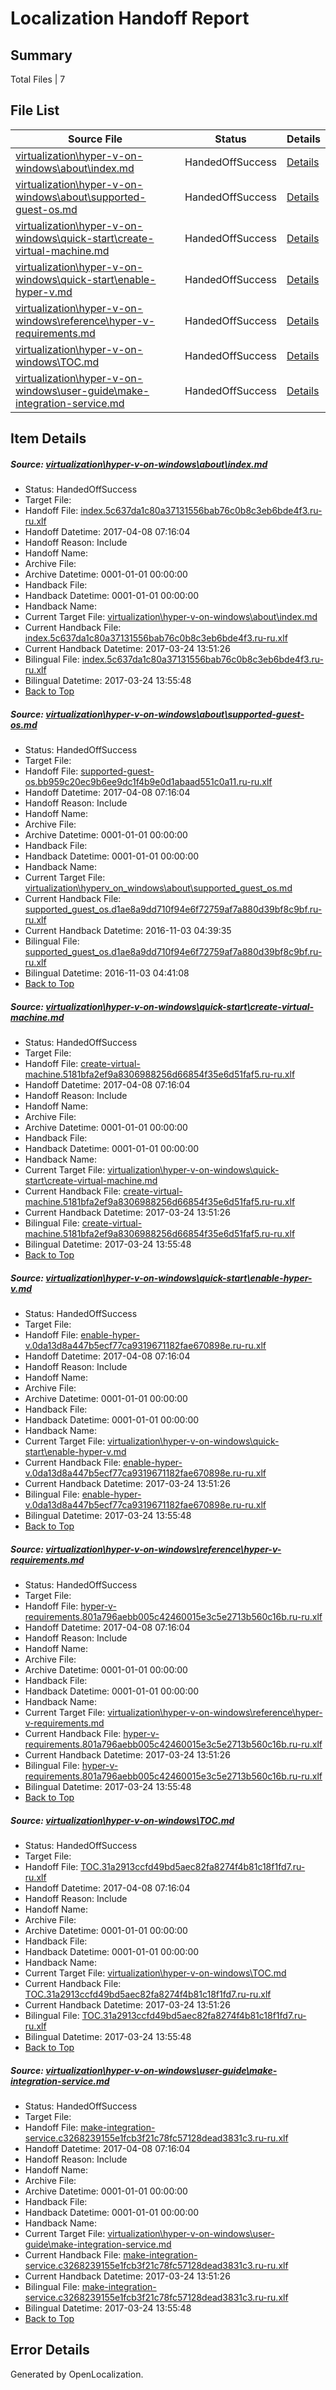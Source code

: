 # <a name='report-top'></a> Localization Handoff Report

## Summary
 Total Files | 7

## File List
 Source File | Status | Details 
 ----------- | ------ | ------- 
 [virtualization\hyper-v-on-windows\about\index.md](https://github.com/Microsoft/Virtualization-Documentation-Private/blob/d5f30aa1bdfb34dd9e1909d73b5bd9f4153d6b46/virtualization/hyper-v-on-windows/about/index.md) | HandedOffSuccess | [Details](#307cd592a9deda41fd2a892d49eadbc5ae436d84105)
 [virtualization\hyper-v-on-windows\about\supported-guest-os.md](https://github.com/Microsoft/Virtualization-Documentation-Private/blob/d5f30aa1bdfb34dd9e1909d73b5bd9f4153d6b46/virtualization/hyper-v-on-windows/about/supported-guest-os.md) | HandedOffSuccess | [Details](#7ef4d5aa084d199abfb39d1c44e4dd1305e07904109)
 [virtualization\hyper-v-on-windows\quick-start\create-virtual-machine.md](https://github.com/Microsoft/Virtualization-Documentation-Private/blob/d5f30aa1bdfb34dd9e1909d73b5bd9f4153d6b46/virtualization/hyper-v-on-windows/quick-start/create-virtual-machine.md) | HandedOffSuccess | [Details](#e68c4a87a31f1932d87bf2ecd6b7d2af8b4cafe2123)
 [virtualization\hyper-v-on-windows\quick-start\enable-hyper-v.md](https://github.com/Microsoft/Virtualization-Documentation-Private/blob/d5f30aa1bdfb34dd9e1909d73b5bd9f4153d6b46/virtualization/hyper-v-on-windows/quick-start/enable-hyper-v.md) | HandedOffSuccess | [Details](#6dabc50394b3bfab37faaa6e0dae8cc81409ed5f124)
 [virtualization\hyper-v-on-windows\reference\hyper-v-requirements.md](https://github.com/Microsoft/Virtualization-Documentation-Private/blob/d5f30aa1bdfb34dd9e1909d73b5bd9f4153d6b46/virtualization/hyper-v-on-windows/reference/hyper-v-requirements.md) | HandedOffSuccess | [Details](#8f7e609e1e7c23181bed64e45c9c6160e425d4b6202)
 [virtualization\hyper-v-on-windows\TOC.md](https://github.com/Microsoft/Virtualization-Documentation-Private/blob/d5f30aa1bdfb34dd9e1909d73b5bd9f4153d6b46/virtualization/hyper-v-on-windows/TOC.md) | HandedOffSuccess | [Details](#9d36321528977a278cd2f0ac52636c686295b958207)
 [virtualization\hyper-v-on-windows\user-guide\make-integration-service.md](https://github.com/Microsoft/Virtualization-Documentation-Private/blob/d5f30aa1bdfb34dd9e1909d73b5bd9f4153d6b46/virtualization/hyper-v-on-windows/user-guide/make-integration-service.md) | HandedOffSuccess | [Details](#971593b762b51bd24f43c40d4697fdd3cef82400210)

## Item Details
##### <a name='307cd592a9deda41fd2a892d49eadbc5ae436d84105'></a> Source: [virtualization\hyper-v-on-windows\about\index.md](https://github.com/Microsoft/Virtualization-Documentation-Private/blob/d5f30aa1bdfb34dd9e1909d73b5bd9f4153d6b46/virtualization/hyper-v-on-windows/about/index.md)
* Status: HandedOffSuccess
* Target File: 
* Handoff File: [index.5c637da1c80a37131556bab76c0b8c3eb6bde4f3.ru-ru.xlf](https://github.com/Microsoft/Virtualization-Documentation-Private.handoff/blob/ed7d634ad029c31b883a3c1483ae320be77a1492/ol-handoff/Microsoft/Virtualization-Documentation-Private.ru-ru/live/index.5c637da1c80a37131556bab76c0b8c3eb6bde4f3.ru-ru.xlf)
* Handoff Datetime: 2017-04-08 07:16:04
* Handoff Reason: Include
* Handoff Name: 
* Archive File: 
* Archive Datetime: 0001-01-01 00:00:00
* Handback File: 
* Handback Datetime: 0001-01-01 00:00:00
* Handback Name: 
* Current Target File: [virtualization\hyper-v-on-windows\about\index.md](https://github.com/Microsoft/Virtualization-Documentation-Private.ru-ru/blob/acb5c88f6cafcc4ed2e300234c2f1a456634af10/virtualization/hyper-v-on-windows/about/index.md)
* Current Handback File: [index.5c637da1c80a37131556bab76c0b8c3eb6bde4f3.ru-ru.xlf](https://github.com/Microsoft/Virtualization-Documentation-Private.handback/blob/21bfd91373f92b540f1a914790bb4d09fe99bf58/ol-handback/Microsoft/Virtualization-Documentation-Private.ru-ru/live/index.5c637da1c80a37131556bab76c0b8c3eb6bde4f3.ru-ru.xlf)
* Current Handback Datetime: 2017-03-24 13:51:26
* Bilingual File: [index.5c637da1c80a37131556bab76c0b8c3eb6bde4f3.ru-ru.xlf](https://github.com/Microsoft/Virtualization-Documentation-Private.handback/blob/21bfd91373f92b540f1a914790bb4d09fe99bf58/ol-handback/Microsoft/Virtualization-Documentation-Private.ru-ru/live/index.5c637da1c80a37131556bab76c0b8c3eb6bde4f3.ru-ru.xlf)
* Bilingual Datetime: 2017-03-24 13:55:48
* [Back to Top](#report-top)

##### <a name='7ef4d5aa084d199abfb39d1c44e4dd1305e07904109'></a> Source: [virtualization\hyper-v-on-windows\about\supported-guest-os.md](https://github.com/Microsoft/Virtualization-Documentation-Private/blob/d5f30aa1bdfb34dd9e1909d73b5bd9f4153d6b46/virtualization/hyper-v-on-windows/about/supported-guest-os.md)
* Status: HandedOffSuccess
* Target File: 
* Handoff File: [supported-guest-os.bb959c20ec9b6ee9dc1f4b9e0d1abaad551c0a11.ru-ru.xlf](https://github.com/Microsoft/Virtualization-Documentation-Private.handoff/blob/ed7d634ad029c31b883a3c1483ae320be77a1492/ol-handoff/Microsoft/Virtualization-Documentation-Private.ru-ru/live/supported-guest-os.bb959c20ec9b6ee9dc1f4b9e0d1abaad551c0a11.ru-ru.xlf)
* Handoff Datetime: 2017-04-08 07:16:04
* Handoff Reason: Include
* Handoff Name: 
* Archive File: 
* Archive Datetime: 0001-01-01 00:00:00
* Handback File: 
* Handback Datetime: 0001-01-01 00:00:00
* Handback Name: 
* Current Target File: [virtualization\hyperv_on_windows\about\supported_guest_os.md](https://github.com/Microsoft/Virtualization-Documentation-Private.ru-ru/blob/ec6a9854aaca90ebab254b8c11c65411c8d09e5f/virtualization/hyperv_on_windows/about/supported_guest_os.md)
* Current Handback File: [supported_guest_os.d1ae8a9dd710f94e6f72759af7a880d39bf8c9bf.ru-ru.xlf](https://github.com/Microsoft/Virtualization-Documentation-Private.handback/blob/52bb3d6fafd7b4538a169972dc2da2a6da261434/ol-handback/Microsoft/Virtualization-Documentation-Private.ru-ru/live/supported_guest_os.d1ae8a9dd710f94e6f72759af7a880d39bf8c9bf.ru-ru.xlf)
* Current Handback Datetime: 2016-11-03 04:39:35
* Bilingual File: [supported_guest_os.d1ae8a9dd710f94e6f72759af7a880d39bf8c9bf.ru-ru.xlf](https://github.com/Microsoft/Virtualization-Documentation-Private.handback/blob/52bb3d6fafd7b4538a169972dc2da2a6da261434/ol-handback/Microsoft/Virtualization-Documentation-Private.ru-ru/live/supported_guest_os.d1ae8a9dd710f94e6f72759af7a880d39bf8c9bf.ru-ru.xlf)
* Bilingual Datetime: 2016-11-03 04:41:08
* [Back to Top](#report-top)

##### <a name='e68c4a87a31f1932d87bf2ecd6b7d2af8b4cafe2123'></a> Source: [virtualization\hyper-v-on-windows\quick-start\create-virtual-machine.md](https://github.com/Microsoft/Virtualization-Documentation-Private/blob/d5f30aa1bdfb34dd9e1909d73b5bd9f4153d6b46/virtualization/hyper-v-on-windows/quick-start/create-virtual-machine.md)
* Status: HandedOffSuccess
* Target File: 
* Handoff File: [create-virtual-machine.5181bfa2ef9a8306988256d66854f35e6d51faf5.ru-ru.xlf](https://github.com/Microsoft/Virtualization-Documentation-Private.handoff/blob/ed7d634ad029c31b883a3c1483ae320be77a1492/ol-handoff/Microsoft/Virtualization-Documentation-Private.ru-ru/live/create-virtual-machine.5181bfa2ef9a8306988256d66854f35e6d51faf5.ru-ru.xlf)
* Handoff Datetime: 2017-04-08 07:16:04
* Handoff Reason: Include
* Handoff Name: 
* Archive File: 
* Archive Datetime: 0001-01-01 00:00:00
* Handback File: 
* Handback Datetime: 0001-01-01 00:00:00
* Handback Name: 
* Current Target File: [virtualization\hyper-v-on-windows\quick-start\create-virtual-machine.md](https://github.com/Microsoft/Virtualization-Documentation-Private.ru-ru/blob/acb5c88f6cafcc4ed2e300234c2f1a456634af10/virtualization/hyper-v-on-windows/quick-start/create-virtual-machine.md)
* Current Handback File: [create-virtual-machine.5181bfa2ef9a8306988256d66854f35e6d51faf5.ru-ru.xlf](https://github.com/Microsoft/Virtualization-Documentation-Private.handback/blob/21bfd91373f92b540f1a914790bb4d09fe99bf58/ol-handback/Microsoft/Virtualization-Documentation-Private.ru-ru/live/create-virtual-machine.5181bfa2ef9a8306988256d66854f35e6d51faf5.ru-ru.xlf)
* Current Handback Datetime: 2017-03-24 13:51:26
* Bilingual File: [create-virtual-machine.5181bfa2ef9a8306988256d66854f35e6d51faf5.ru-ru.xlf](https://github.com/Microsoft/Virtualization-Documentation-Private.handback/blob/21bfd91373f92b540f1a914790bb4d09fe99bf58/ol-handback/Microsoft/Virtualization-Documentation-Private.ru-ru/live/create-virtual-machine.5181bfa2ef9a8306988256d66854f35e6d51faf5.ru-ru.xlf)
* Bilingual Datetime: 2017-03-24 13:55:48
* [Back to Top](#report-top)

##### <a name='6dabc50394b3bfab37faaa6e0dae8cc81409ed5f124'></a> Source: [virtualization\hyper-v-on-windows\quick-start\enable-hyper-v.md](https://github.com/Microsoft/Virtualization-Documentation-Private/blob/d5f30aa1bdfb34dd9e1909d73b5bd9f4153d6b46/virtualization/hyper-v-on-windows/quick-start/enable-hyper-v.md)
* Status: HandedOffSuccess
* Target File: 
* Handoff File: [enable-hyper-v.0da13d8a447b5ecf77ca9319671182fae670898e.ru-ru.xlf](https://github.com/Microsoft/Virtualization-Documentation-Private.handoff/blob/ed7d634ad029c31b883a3c1483ae320be77a1492/ol-handoff/Microsoft/Virtualization-Documentation-Private.ru-ru/live/enable-hyper-v.0da13d8a447b5ecf77ca9319671182fae670898e.ru-ru.xlf)
* Handoff Datetime: 2017-04-08 07:16:04
* Handoff Reason: Include
* Handoff Name: 
* Archive File: 
* Archive Datetime: 0001-01-01 00:00:00
* Handback File: 
* Handback Datetime: 0001-01-01 00:00:00
* Handback Name: 
* Current Target File: [virtualization\hyper-v-on-windows\quick-start\enable-hyper-v.md](https://github.com/Microsoft/Virtualization-Documentation-Private.ru-ru/blob/acb5c88f6cafcc4ed2e300234c2f1a456634af10/virtualization/hyper-v-on-windows/quick-start/enable-hyper-v.md)
* Current Handback File: [enable-hyper-v.0da13d8a447b5ecf77ca9319671182fae670898e.ru-ru.xlf](https://github.com/Microsoft/Virtualization-Documentation-Private.handback/blob/21bfd91373f92b540f1a914790bb4d09fe99bf58/ol-handback/Microsoft/Virtualization-Documentation-Private.ru-ru/live/enable-hyper-v.0da13d8a447b5ecf77ca9319671182fae670898e.ru-ru.xlf)
* Current Handback Datetime: 2017-03-24 13:51:26
* Bilingual File: [enable-hyper-v.0da13d8a447b5ecf77ca9319671182fae670898e.ru-ru.xlf](https://github.com/Microsoft/Virtualization-Documentation-Private.handback/blob/21bfd91373f92b540f1a914790bb4d09fe99bf58/ol-handback/Microsoft/Virtualization-Documentation-Private.ru-ru/live/enable-hyper-v.0da13d8a447b5ecf77ca9319671182fae670898e.ru-ru.xlf)
* Bilingual Datetime: 2017-03-24 13:55:48
* [Back to Top](#report-top)

##### <a name='8f7e609e1e7c23181bed64e45c9c6160e425d4b6202'></a> Source: [virtualization\hyper-v-on-windows\reference\hyper-v-requirements.md](https://github.com/Microsoft/Virtualization-Documentation-Private/blob/d5f30aa1bdfb34dd9e1909d73b5bd9f4153d6b46/virtualization/hyper-v-on-windows/reference/hyper-v-requirements.md)
* Status: HandedOffSuccess
* Target File: 
* Handoff File: [hyper-v-requirements.801a796aebb005c42460015e3c5e2713b560c16b.ru-ru.xlf](https://github.com/Microsoft/Virtualization-Documentation-Private.handoff/blob/ed7d634ad029c31b883a3c1483ae320be77a1492/ol-handoff/Microsoft/Virtualization-Documentation-Private.ru-ru/live/hyper-v-requirements.801a796aebb005c42460015e3c5e2713b560c16b.ru-ru.xlf)
* Handoff Datetime: 2017-04-08 07:16:04
* Handoff Reason: Include
* Handoff Name: 
* Archive File: 
* Archive Datetime: 0001-01-01 00:00:00
* Handback File: 
* Handback Datetime: 0001-01-01 00:00:00
* Handback Name: 
* Current Target File: [virtualization\hyper-v-on-windows\reference\hyper-v-requirements.md](https://github.com/Microsoft/Virtualization-Documentation-Private.ru-ru/blob/acb5c88f6cafcc4ed2e300234c2f1a456634af10/virtualization/hyper-v-on-windows/reference/hyper-v-requirements.md)
* Current Handback File: [hyper-v-requirements.801a796aebb005c42460015e3c5e2713b560c16b.ru-ru.xlf](https://github.com/Microsoft/Virtualization-Documentation-Private.handback/blob/21bfd91373f92b540f1a914790bb4d09fe99bf58/ol-handback/Microsoft/Virtualization-Documentation-Private.ru-ru/live/hyper-v-requirements.801a796aebb005c42460015e3c5e2713b560c16b.ru-ru.xlf)
* Current Handback Datetime: 2017-03-24 13:51:26
* Bilingual File: [hyper-v-requirements.801a796aebb005c42460015e3c5e2713b560c16b.ru-ru.xlf](https://github.com/Microsoft/Virtualization-Documentation-Private.handback/blob/21bfd91373f92b540f1a914790bb4d09fe99bf58/ol-handback/Microsoft/Virtualization-Documentation-Private.ru-ru/live/hyper-v-requirements.801a796aebb005c42460015e3c5e2713b560c16b.ru-ru.xlf)
* Bilingual Datetime: 2017-03-24 13:55:48
* [Back to Top](#report-top)

##### <a name='9d36321528977a278cd2f0ac52636c686295b958207'></a> Source: [virtualization\hyper-v-on-windows\TOC.md](https://github.com/Microsoft/Virtualization-Documentation-Private/blob/d5f30aa1bdfb34dd9e1909d73b5bd9f4153d6b46/virtualization/hyper-v-on-windows/TOC.md)
* Status: HandedOffSuccess
* Target File: 
* Handoff File: [TOC.31a2913ccfd49bd5aec82fa8274f4b81c18f1fd7.ru-ru.xlf](https://github.com/Microsoft/Virtualization-Documentation-Private.handoff/blob/ed7d634ad029c31b883a3c1483ae320be77a1492/ol-handoff/Microsoft/Virtualization-Documentation-Private.ru-ru/live/TOC.31a2913ccfd49bd5aec82fa8274f4b81c18f1fd7.ru-ru.xlf)
* Handoff Datetime: 2017-04-08 07:16:04
* Handoff Reason: Include
* Handoff Name: 
* Archive File: 
* Archive Datetime: 0001-01-01 00:00:00
* Handback File: 
* Handback Datetime: 0001-01-01 00:00:00
* Handback Name: 
* Current Target File: [virtualization\hyper-v-on-windows\TOC.md](https://github.com/Microsoft/Virtualization-Documentation-Private.ru-ru/blob/acb5c88f6cafcc4ed2e300234c2f1a456634af10/virtualization/hyper-v-on-windows/TOC.md)
* Current Handback File: [TOC.31a2913ccfd49bd5aec82fa8274f4b81c18f1fd7.ru-ru.xlf](https://github.com/Microsoft/Virtualization-Documentation-Private.handback/blob/21bfd91373f92b540f1a914790bb4d09fe99bf58/ol-handback/Microsoft/Virtualization-Documentation-Private.ru-ru/live/TOC.31a2913ccfd49bd5aec82fa8274f4b81c18f1fd7.ru-ru.xlf)
* Current Handback Datetime: 2017-03-24 13:51:26
* Bilingual File: [TOC.31a2913ccfd49bd5aec82fa8274f4b81c18f1fd7.ru-ru.xlf](https://github.com/Microsoft/Virtualization-Documentation-Private.handback/blob/21bfd91373f92b540f1a914790bb4d09fe99bf58/ol-handback/Microsoft/Virtualization-Documentation-Private.ru-ru/live/TOC.31a2913ccfd49bd5aec82fa8274f4b81c18f1fd7.ru-ru.xlf)
* Bilingual Datetime: 2017-03-24 13:55:48
* [Back to Top](#report-top)

##### <a name='971593b762b51bd24f43c40d4697fdd3cef82400210'></a> Source: [virtualization\hyper-v-on-windows\user-guide\make-integration-service.md](https://github.com/Microsoft/Virtualization-Documentation-Private/blob/d5f30aa1bdfb34dd9e1909d73b5bd9f4153d6b46/virtualization/hyper-v-on-windows/user-guide/make-integration-service.md)
* Status: HandedOffSuccess
* Target File: 
* Handoff File: [make-integration-service.c3268239155e1fcb3f21c78fc57128dead3831c3.ru-ru.xlf](https://github.com/Microsoft/Virtualization-Documentation-Private.handoff/blob/ed7d634ad029c31b883a3c1483ae320be77a1492/ol-handoff/Microsoft/Virtualization-Documentation-Private.ru-ru/live/make-integration-service.c3268239155e1fcb3f21c78fc57128dead3831c3.ru-ru.xlf)
* Handoff Datetime: 2017-04-08 07:16:04
* Handoff Reason: Include
* Handoff Name: 
* Archive File: 
* Archive Datetime: 0001-01-01 00:00:00
* Handback File: 
* Handback Datetime: 0001-01-01 00:00:00
* Handback Name: 
* Current Target File: [virtualization\hyper-v-on-windows\user-guide\make-integration-service.md](https://github.com/Microsoft/Virtualization-Documentation-Private.ru-ru/blob/acb5c88f6cafcc4ed2e300234c2f1a456634af10/virtualization/hyper-v-on-windows/user-guide/make-integration-service.md)
* Current Handback File: [make-integration-service.c3268239155e1fcb3f21c78fc57128dead3831c3.ru-ru.xlf](https://github.com/Microsoft/Virtualization-Documentation-Private.handback/blob/21bfd91373f92b540f1a914790bb4d09fe99bf58/ol-handback/Microsoft/Virtualization-Documentation-Private.ru-ru/live/make-integration-service.c3268239155e1fcb3f21c78fc57128dead3831c3.ru-ru.xlf)
* Current Handback Datetime: 2017-03-24 13:51:26
* Bilingual File: [make-integration-service.c3268239155e1fcb3f21c78fc57128dead3831c3.ru-ru.xlf](https://github.com/Microsoft/Virtualization-Documentation-Private.handback/blob/21bfd91373f92b540f1a914790bb4d09fe99bf58/ol-handback/Microsoft/Virtualization-Documentation-Private.ru-ru/live/make-integration-service.c3268239155e1fcb3f21c78fc57128dead3831c3.ru-ru.xlf)
* Bilingual Datetime: 2017-03-24 13:55:48
* [Back to Top](#report-top)


## Error Details

Generated by OpenLocalization.

